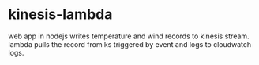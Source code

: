 # kinesis-lambda


web app in nodejs writes temperature and wind records to kinesis stream.
lambda pulls the record from ks triggered by event and logs to cloudwatch logs.
